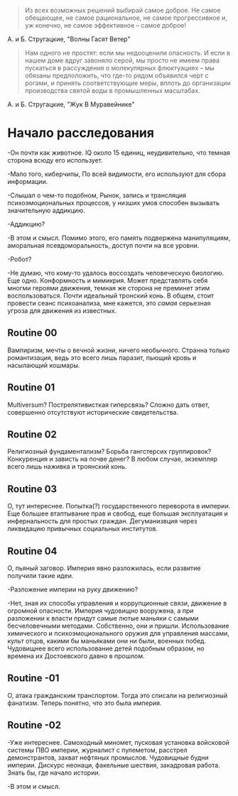 >Из всех возможных решений выбирай самое доброе. Не самое обещающее, не самое рациональное, не самое прогрессивное и, уж конечно, не самое эффективное – самое доброе!

А. и Б. Стругацкие, "Волны Гасят Ветер"

>Нам одного не простят: если мы недооценили опасность. И если в нашем доме вдруг завоняло серой, мы просто не имеем права пускаться в рассуждения о молекулярных флюктуациях – мы обязаны предположить, что где-то рядом объявился черт с рогами, и принять соответствующие меры, вплоть до организации производства святой воды в промышленных масштабах.

А. и Б. Стругацкие, "Жук В Муравейнике"

# Начало расследования

-Он почти как животное. IQ около 15 единиц, неудивительно, что темная сторона всюду его использует.

-Мало того, киберчипы, По всей видимости, его используют для сбора информации.

-Слышал о чем-то подобном, Рынок, запись и трансляция психоэмоциональных процессов, у низших умов способен вызывать значительную аддикцию.

-Аддикцию?

-В этом и смысл. Помимо этого, его память подвержена манипуляциям, аморальная псевдоморальность, доступ почти на все уровни. 

-Робот?

-Не думаю, что кому-то удалось воссоздать человеческую биологию. Еще одно. Конформность и мимикрия. Может представлять себя многми героями движения, темная же сторона не преминет этим воспользоваться. Почти идеальный тронский конь. В общем, стоит провести сеанс психоанализа, мне кажется, это _самая_ серьезная угроза для движения из известных.

## Routine 00
Вампиризм, мечты о вечной жизни, ничего необычного. Странна только романтизация, ведь это всего лишь паразит, пьющий кровь и насылающий кошмары.

## Routine 01
Multiversum? Пострелятивисткая гиперсвязь? Сложно дать ответ, совершенно отсутствуют исторические свидетельства.

## Routine 02
Религиозный фундаментализм? Борьба гангстерсих группировок? Конкуренция и зависть на почве денег? В любом случае, экземпляр всего лишь наживка и троянский конь.

## Routine 03
О, тут интереснее. Попытка(?) государственного переворота в империи. Еще большее втаптывание прав и свобод, еще большая эксплуатация и инфернальность для простых граждан. Дегуманизвция через ликвидацию привычных социальных институтов.

## Routine 04
О, пьяный заговор. Империя явно разложилась, если развитие получили такие идеи.

-Разложение империи на руку движению?

-Нет, зная их способы управления и коррупционные связи, движение в огромной опасности. Империя чудовищно вооружена, а при разложении к власти придут самые лютые маньяки с самыми бесчеловечными методами. Собственно, они и пришли. Использование химического и психоэмоционального оружия для управления массами, культ отцов, какими бы маньяками они ни были, военных побед. Чудовищнее всего использование детей подобным образом, но времена их Достоевского давно в прошлом.

## Routine -01
О, атака гражданским транспортом. Тогда это списали на религиозный фанатизм. Теперь понятно, что это была империя.

## Routine -02
-Уже интереснее. Самоходный миномет, пусковая установка войсковой системы ПВО империи, журналист с пулеметом, расстрел демонстрантов, захват нефтяных промыслов. Чудовищные будни империи. Дискурс неонаци, факельные шествия, закадровая работа. Знать бы, где начало истории.

-В этом и смысл.

  

